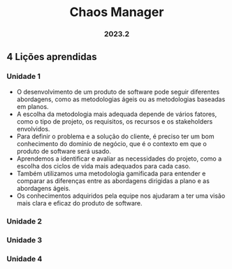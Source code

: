 <h1 align="center"> Chaos Manager </h1>
<h3 align="center"> 2023.2 </h3>

## 4 Lições aprendidas

### Unidade 1

<ul>
<li>O desenvolvimento de um produto de software pode seguir diferentes abordagens, como as metodologias ágeis ou as metodologias baseadas em planos.</li>
<li>A escolha da metodologia mais adequada depende de vários fatores, como o tipo de projeto, os requisitos, os recursos e os stakeholders envolvidos.</li>
<li>Para definir o problema e a solução do cliente, é preciso ter um bom conhecimento do domínio de negócio, que é o contexto em que o produto de software será usado.</li>
<li>Aprendemos a identificar e avaliar as necessidades do projeto, como a escolha dos ciclos de vida mais adequados para cada caso.</li>
<li>Também utilizamos uma metodologia gamificada para entender e comparar as diferenças entre as abordagens dirigidas a plano e as abordagens ágeis.</li>
<li>Os conhecimentos adquiridos pela equipe nos ajudaram a ter uma visão mais clara e eficaz do produto de software.</li>
</ul>

### Unidade 2

### Unidade 3

### Unidade 4
